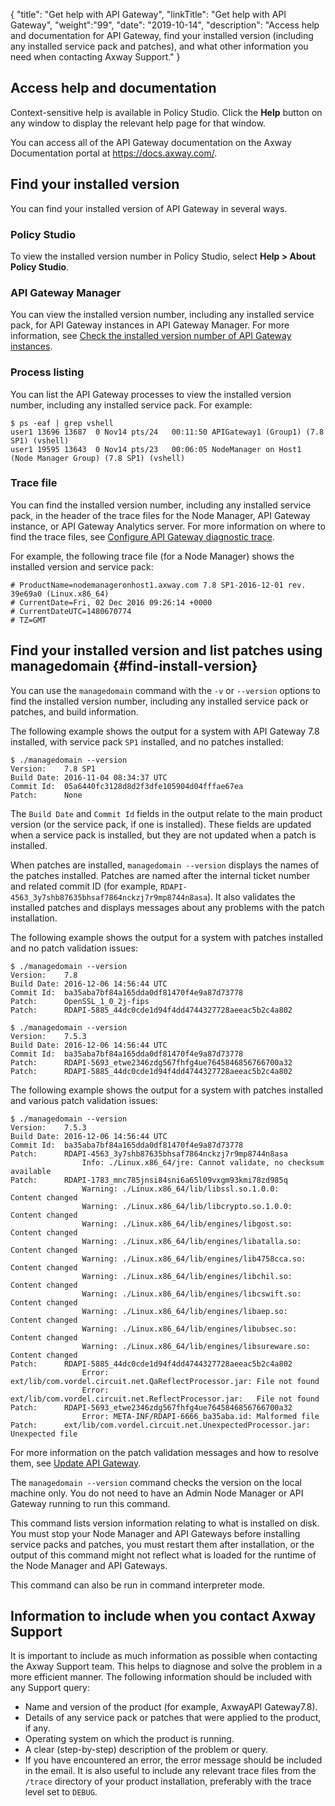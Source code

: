 {
"title": "Get help with API Gateway",
"linkTitle": "Get help with API Gateway",
"weight":"99",
"date": "2019-10-14",
"description": "Access help and documentation for API Gateway, find your installed version (including any installed service pack and patches), and what other information you need when contacting Axway Support."
}

## Access help and documentation

Context-sensitive help is available in Policy Studio. Click the **Help** button on any window to display the relevant help page for that window.

You can access all of the API Gateway documentation on the Axway Documentation portal at <https://docs.axway.com/>.

## Find your installed version

You can find your installed version of API Gateway in several ways.

### Policy Studio

To view the installed version number in Policy Studio, select **Help > About Policy Studio**.

### API Gateway Manager

You can view the installed version number, including any installed service pack, for API Gateway instances in API Gateway Manager. For more information, see [Check the installed version number of API Gateway instances](/docs/apigtw_admin/managetopology#check-installed-version).

### Process listing

You can list the API Gateway processes to view the installed version number, including any installed service pack. For example:

```
$ ps -eaf | grep vshell
user1 13696 13687  0 Nov14 pts/24   00:11:50 APIGateway1 (Group1) (7.8 SP1) (vshell)
user1 19595 13643  0 Nov14 pts/23   00:06:05 NodeManager on Host1 (Node Manager Group) (7.8 SP1) (vshell)
```

### Trace file

You can find the installed version number, including any installed service pack, in the header of the trace files for the Node Manager, API Gateway instance, or API Gateway Analytics server. For more information on where to find the trace files, see [Configure API Gateway diagnostic trace](/docs/apigtw_admin/tracing).

For example, the following trace file (for a Node Manager) shows the installed version and service pack:

```
# ProductName=nodemanageronhost1.axway.com 7.8 SP1-2016-12-01 rev. 39e69a0 (Linux.x86_64)
# CurrentDate=Fri, 02 Dec 2016 09:26:14 +0000
# CurrentDateUTC=1480670774
# TZ=GMT
```

## Find your installed version and list patches using managedomain {#find-install-version}

You can use the `managedomain` command with the `-v` or `--version` options to find the installed version number, including any installed service pack or patches, and build information.

The following example shows the output for a system with API Gateway 7.8 installed, with service pack `SP1` installed, and no patches installed:

```
$ ./managedomain --version
Version:    7.8 SP1
Build Date: 2016-11-04 08:34:37 UTC
Commit Id:  05a6440fc3128d8d2f3dfe105904d04fffae67ea
Patch:      None
```

The `Build Date` and `Commit Id` fields in the output relate to the main product version (or the service pack, if one is installed). These fields are updated when a service pack is installed, but they are not updated when a patch is installed.

When patches are installed, `managedomain --version` displays the names of the patches installed. Patches are named after the internal ticket number and related commit ID (for example, `RDAPI-4563_3y7shb87635bhsaf7864nckzj7r9mp8744n8asa`). It also validates the installed patches and displays messages about any problems with the patch installation.

The following example shows the output for a system with patches installed and no patch validation issues:

```
$ ./managedomain --version
Version:    7.8
Build Date: 2016-12-06 14:56:44 UTC
Commit Id:  ba35aba7bf84a165dda0df81470f4e9a87d73778
Patch:      OpenSSL_1_0_2j-fips
Patch:      RDAPI-5885_44dc0cde1d94f4dd4744327728aeeac5b2c4a802

$ ./managedomain --version
Version:    7.5.3
Build Date: 2016-12-06 14:56:44 UTC
Commit Id:  ba35aba7bf84a165dda0df81470f4e9a87d73778
Patch:      RDAPI-5693_etwe2346zdg567fhfg4ue7645846856766700a32
Patch:      RDAPI-5885_44dc0cde1d94f4dd4744327728aeeac5b2c4a802
```

The following example shows the output for a system with patches installed and various patch validation issues:

```
$ ./managedomain --version
Version:    7.5.3
Build Date: 2016-12-06 14:56:44 UTC
Commit Id:  ba35aba7bf84a165dda0df81470f4e9a87d73778
Patch:      RDAPI-4563_3y7shb87635bhsaf7864nckzj7r9mp8744n8asa
                Info: ./Linux.x86_64/jre: Cannot validate, no checksum available
Patch:      RDAPI-1783_mnc785jnsi84sni6a65l09vxgm93kmi78zd985q
                Warning: ./Linux.x86_64/lib/libssl.so.1.0.0:        Content changed
                Warning: ./Linux.x86_64/lib/libcrypto.so.1.0.0:     Content changed
                Warning: ./Linux.x86_64/lib/engines/libgost.so:     Content changed
                Warning: ./Linux.x86_64/lib/engines/libatalla.so:   Content changed
                Warning: ./Linux.x86_64/lib/engines/lib4758cca.so:  Content changed
                Warning: ./Linux.x86_64/lib/engines/libchil.so:     Content changed
                Warning: ./Linux.x86_64/lib/engines/libcswift.so:   Content changed
                Warning: ./Linux.x86_64/lib/engines/libaep.so:      Content changed
                Warning: ./Linux.x86_64/lib/engines/libubsec.so:    Content changed
                Warning: ./Linux.x86_64/lib/engines/libsureware.so: Content changed
Patch:      RDAPI-5885_44dc0cde1d94f4dd4744327728aeeac5b2c4a802
                Error: ext/lib/com.vordel.circuit.net.QaReflectProcessor.jar: File not found
                Error: ext/lib/com.vordel.circuit.net.ReflectProcessor.jar:   File not found
Patch:      RDAPI-5693_etwe2346zdg567fhfg4ue7645846856766700a32
                Error: META-INF/RDAPI-6666_ba35aba.id: Malformed file
Patch:      ext/lib/com.vordel.circuit.net.UnexpectedProcessor.jar: Unexpected file
```

For more information on the patch validation messages and how to resolve them, see [Update API Gateway](/docs/apim_installation/apigtw_install/install_service_packs/).

The `managedomain --version` command checks the version on the local machine only. You do not need to have an Admin Node Manager or API Gateway running to run this command.

This command lists version information relating to what is installed on disk. You must stop your Node Manager and API Gateways before installing service packs and patches, you must restart them after installation, or the output of this command might not reflect what is loaded for the runtime of the Node Manager and API Gateways.

This command can also be run in command interpreter mode.

## Information to include when you contact Axway Support

It is important to include as much information as possible when contacting the Axway Support team. This helps to diagnose and solve the problem in a more efficient manner. The following information should be included with any Support query:

* Name and version of the product (for example, AxwayAPI Gateway7.8).
* Details of any service pack or patches that were applied to the product, if any.
* Operating system on which the product is running.
* A clear (step-by-step) description of the problem or query.
* If you have encountered an error, the error message should be included in the email. It is also useful to include any relevant trace files from the `/trace` directory of your product installation, preferably with the trace level set to `DEBUG`.
